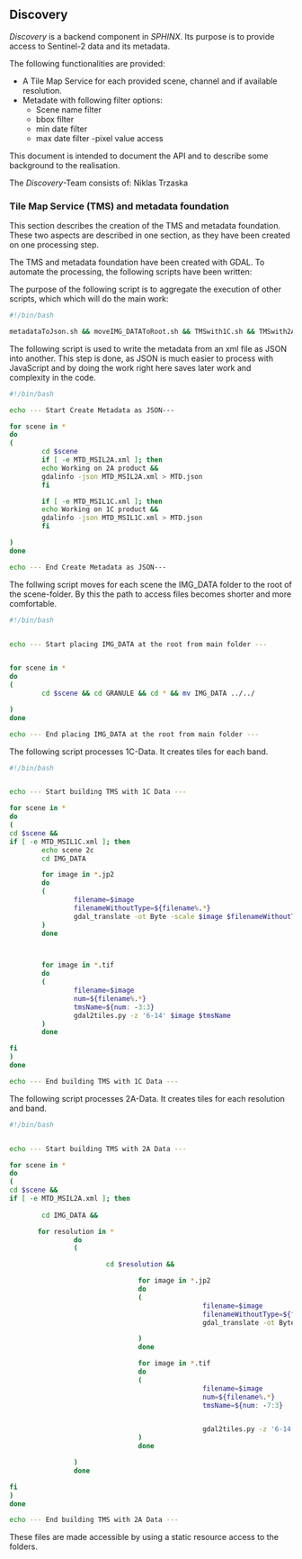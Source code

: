 ## Discovery

_Discovery_ is a backend component in _SPHINX_.
Its purpose is to provide access to Sentinel-2 data and its metadata.

The following functionalities are provided:

 - A Tile Map Service for each provided scene, channel and if available resolution.
 - Metadate with following filter options:
    - Scene name filter
    - bbox filter
    - min date filter
    - max date filter
 -pixel value access
 
This document is intended to document the API and to describe some background
to the realisation.

The _Discovery_-Team consists of: Niklas Trzaska

### Tile Map Service (TMS) and metadata foundation

This section describes the creation of the TMS and metadata foundation.
These two aspects are described in one section, as they have been created on one processing step.


The TMS and metadata foundation have been created with GDAL.
To automate the processing, the following scripts have been written:

The purpose of the following script is to aggregate the execution of other scripts, which
which will do the main work:

```bash
#!/bin/bash

metadataToJson.sh && moveIMG_DATAToRoot.sh && TMSwith1C.sh && TMSwith2A.sh

```

The following script is used to write the metadata from an xml file as JSON into another.
This step is done, as JSON is much easier to process with JavaScript and by doing the work 
right here saves later work and complexity in the code.
```bash
#!/bin/bash

echo --- Start Create Metadata as JSON---

for scene in *
do
(
        cd $scene
        if [ -e MTD_MSIL2A.xml ]; then
        echo Working on 2A product &&
        gdalinfo -json MTD_MSIL2A.xml > MTD.json
        fi

        if [ -e MTD_MSIL1C.xml ]; then
        echo Working on 1C product &&
        gdalinfo -json MTD_MSIL1C.xml > MTD.json
        fi

)
done

echo --- End Create Metadata as JSON---

```

The follwing script moves for each scene the IMG_DATA folder to the root of the scene-folder.
By this the path to access files becomes shorter and more comfortable.
```bash
#!/bin/bash


echo --- Start placing IMG_DATA at the root from main folder ---


for scene in *
do
(       
        cd $scene && cd GRANULE && cd * && mv IMG_DATA ../../

)
done

echo --- End placing IMG_DATA at the root from main folder ---

```
The following script processes 1C-Data. It creates tiles for each band.
```bash
#!/bin/bash


echo --- Start building TMS with 1C Data ---

for scene in *
do
(
cd $scene &&
if [ -e MTD_MSIL1C.xml ]; then
        echo scene 2c 
        cd IMG_DATA

        for image in *.jp2
        do
        (
                filename=$image
                filenameWithoutType=${filename%.*}
                gdal_translate -ot Byte -scale $image $filenameWithoutType.tif 
        )
        done



        for image in *.tif
        do
        (
                filename=$image
                num=${filename%.*}
                tmsName=${num: -3:3}
                gdal2tiles.py -z '6-14' $image $tmsName
        )
        done

fi
)
done

echo --- End building TMS with 1C Data ---

```

The following script processes 2A-Data. It creates tiles for each resolution and band.
```bash
#!/bin/bash


echo --- Start building TMS with 2A Data ---

for scene in *
do
(
cd $scene &&
if [ -e MTD_MSIL2A.xml ]; then
  
        cd IMG_DATA &&

       for resolution in *
                do
                (

                        cd $resolution && 

                                for image in *.jp2
                                do
                                (
                                                filename=$image
                                                filenameWithoutType=${filename%.*}
                                                gdal_translate -ot Byte -scale $image $filenameWithoutType.tif 

                                )
                                done

                                for image in *.tif
                                do
                                (
                                                filename=$image
                                                num=${filename%.*}
                                                tmsName=${num: -7:3}


                                                gdal2tiles.py -z '6-14' $image $tmsName
                                )
                                done

                )
                done

fi
)
done

echo --- End building TMS with 2A Data ---

```

These files are made accessible by using a static resource access to the folders.


